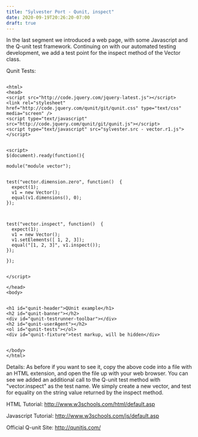 ```yaml
---
title: "Sylvester Port - Qunit, inspect"
date: 2020-09-19T20:26:20-07:00
draft: true
---
```


In the last segment we introduced a web page, with some Javascript and the Q-unit test framework.  Continuing on with our automated testing development, we add a test point for the inspect method of the Vector class.

Qunit Tests:

```

<html>
<head>
<script src="http://code.jquery.com/jquery-latest.js"></script>
<link rel="stylesheet" href="http://code.jquery.com/qunit/git/qunit.css" type="text/css" media="screen" />
<script type="text/javascript" src="http://code.jquery.com/qunit/git/qunit.js"></script>
<script type="text/javascript" src="sylvester.src - vector.r1.js"></script>


<script>
$(document).ready(function(){
    
module("module vector");


test("vector.dimension.zero", function()  {
  expect(1);
  v1 = new Vector();
  equal(v1.dimensions(), 0);
});



test("vector.inspect", function()  {
  expect(1);
  v1 = new Vector();
  v1.setElements([ 1, 2, 3]);
  equal("[1, 2, 3]", v1.inspect());
});

});


</script>
  
</head>
<body>


<h1 id="qunit-header">QUnit example</h1>
<h2 id="qunit-banner"></h2>
<div id="qunit-testrunner-toolbar"></div>
<h2 id="qunit-userAgent"></h2>
<ol id="qunit-tests"></ol>
<div id="qunit-fixture">test markup, will be hidden</div>


</body>
</html>

```

Details:
As before if you want to see it, copy the above code into a file with an HTML extension, and open the file up with your web browser.  You can see we added an additional call to the Q-unit test method with "vector.inspect" as the test name.  We simply create a new vector, and test for equality on the string value returned by the inspect method.

HTML Tutorial:
http://www.w3schools.com/html/default.asp

Javascript Tutorial:
http://www.w3schools.com/js/default.asp

Official Q-unit Site:
http://qunitjs.com/ 

